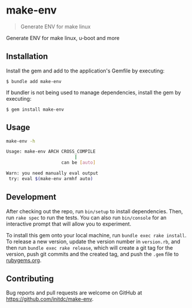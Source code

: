 # make-env

> Generate ENV for make linux

Generate ENV for make linux, u-boot and more

## Installation

Install the gem and add to the application's Gemfile by executing:

    $ bundle add make-env

If bundler is not being used to manage dependencies, install the gem by executing:

    $ gem install make-env

## Usage

```sh
make-env -h

Usage: make-env ARCH CROSS_COMPILE
                          |
                     can be [auto]

Warn: you need manually eval output
 try: eval $(make-env armhf auto)
```

## Development

After checking out the repo, run `bin/setup` to install dependencies. Then, run `rake spec` to run the tests. You can also run `bin/console` for an interactive prompt that will allow you to experiment.

To install this gem onto your local machine, run `bundle exec rake install`. To release a new version, update the version number in `version.rb`, and then run `bundle exec rake release`, which will create a git tag for the version, push git commits and the created tag, and push the `.gem` file to [rubygems.org](https://rubygems.org).

## Contributing

Bug reports and pull requests are welcome on GitHub at https://github.com/initdc/make-env.
